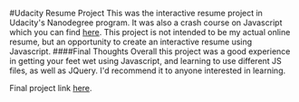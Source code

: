 #Udacity Resume Project
This was the interactive resume project in Udacity's Nanodegree program. It was also a crash course on Javascript which you can find [here](https://www.udacity.com/course/ud804).
This project is not intended to be my actual online resume, but an opportunity to create an interactive resume using Javascript. 
####Final Thoughts
Overall this project was a good experience in getting your feet wet using Javascript, and learning to use different JS files, as well as JQuery. I'd recommend it to anyone interested in learning. 

Final project link [here](http://dqc.github.io/frontend-nanodegree-resume/).

